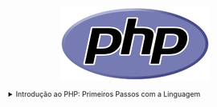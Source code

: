 <p align="center">
  <img src="https://github.com/lucasrmagalhaes/learning-php/blob/main/php.png" alt="DIO" width=300 height=150>
</p>

<details>
    <summary>Introdução ao PHP: Primeiros Passos com a Linguagem</summary>

<p align="center">
  <h1>O que é PHP?</h1>
</p>

### Instalação do PHP no Windows
- Acessar o site: https://www.php.net
- Escolher a versão.
- Windows downloads
- Selecionar a opção: Zip
- Extrair o Zip e colocar os arquivos dentro de uma pasta
- Mover a pasta para a unidade C:
- Copiar o caminho do diretório
- Adicionar o caminho em Variáveis de Ambiente do Windows
- Path - Editar - Novo - Adicionar o caminho: C:\php
- Após realizar esses procedimentos, já é possível testar no terminal
- Abrir o terminar e rodar o comando: php -v

### Instalação do PHP no Linux
-  sudo apt install php

### php.ini
- Existem dois tipos: php.ini-development e php.ini-production
- Escolher um e renomear para php.ini

### echo
- Exibe algo na tela.

<pre>
echo "Olá mundo!";

// Comentário em uma linha.

/**
 * Comentário de várias linhas.
 */
</pre>

### Terminal Interativo
- Inicialização: php -a
- Executar tudo que o PHP oferece direto no terminal.
- Para sair: quit
- Limpar a tela: cls

### Ponto e Vírgula
- Final da linha de comando, lembrar de colocar o ;

### Primeiro arquivo PHP
- Rodar um arquivo no terminal: php ola-mundo.php

### IDE
- Recomendadas: Visual Studio Code e PhpStorm.

## Variáveis e Tipos

### O que são variáveis?
- Guardam um valor.

<pre>
$idade = 28;
echo $idade;
</pre>

### Operações Matemáticas

<pre>
$numero1 = 10;
$numero2 = 2;

$soma = $numero1 + $numero2;
$subtracao = $numero1 - $numero2;
$multiplicacao = $numero1 * $numero2;
$divisao = $numero1 / $numero2;
$doisAoCubo = $numero1 ** $numero2;
$restoDaDivisao = $numero1 % $numero2;

echo "Soma: " . $soma . "\n"; 
echo "Subtração: " . $subtracao . "\n";
echo "Multiplicação: " . $multiplicacao . "\n";
echo "Divisão: " . $divisao . "\n";
echo "Dois ao Cubo: " . $doisAoCubo . "\n";
echo "Resto da Divisão: " . $restoDaDivisao . "\n";
</pre>

### Tipos
- Linguagem Dinamicamente Tipada.
- Consegue entender qual o tipo de dados que ele vai utilizar, dependendo do valor.  
- Número Inteiro: integer
- Números Decimais: float e double
- Texto: string
- Booleano: true e false

<pre>
$idade = 28;
echo "Descobrindo o tipo: " . gettype($idade) . "\n";

$salario = 2000.50;
echo "Descobrindo o tipo: " . gettype($salario) . "\n";

$texto = "Olá mundo";
echo "Descobrindo o tipo: " . gettype($texto) . "\n";

$verdadeiro = true;
$falso = false;

echo "Descobrindo o tipo: " . gettype($verdadeiro) . " e " . gettype($falso);
</pre>

### [Problema muito famoso (com qualquer linguagem)](https://floating-point-gui.de/ "Problema muito famoso (com qualquer linguagem)")

## Trabalhando com Texto

### Tipo String
- Duas formas de concatenar:

<pre>
$idade = 28;
echo 'Minha idade é ' . $idade . ' anos.' . "\n";
echo "Minha idade é $idade anos";
</pre>

### Caracteres Especiais

<pre>
echo "Quebrando a linha de forma mais legível" . PHP_EOL;
echo "Quebrando a linha!\n";
echo "\tTab - Espaçamento";

/**
 * https://www.php.net/manual/pt_BR/language.types.string.php
 */
</pre>

## Perguntas

### Linguagem Interpretada
- Falando um pouco sobre PHP vimos que ele é uma linguagem de programação interpretada. O que isso quer dizer?

***Resposta***
- Que não é necessário executar um comando para tornar o código executável a cada alteração.

***Explicação***
- O código PHP da forma como escrevemos é interpretado por um programa (chamado de, pasmem, PHP), que executa suas instruções.
- Na prática, o PHP até transforma o código que escrevemos em um outro tipo de código (bytecode) legível pelo interpretador antes de começar a executar, mas isso é um assunto um pouco mais avançado.

### Terminal Interativo
- Como iniciar e parar o terminal interativo do PHP?

***Resposta***
- php -a para iniciar e quit para parar

***Explicação***
- Com o php -a nós iniciamos o terminal interativo, onde podemos digitar código PHP que será executado em tempo real. 
- Quando desejarmos sair, basta executar o comando quit.

### Arquivo PHP
- O que um arquivo PHP precisa ter para ser válido?

***Resposta***
- Precisa começar com <?php

***Explicação***
- Lembre-se que o espaço (ou nova linha) após <?php é obrigatório. 
- Esta informa para o interpretador do PHP que o código que virá deve ser lido e interpretado.

### Variáveis
- Qual a melhor definição do termo variável?

***Resposta***
- Um espaço na RAM onde através de um nome, podemos manipular e acessar algum valor.

***Explicação***
- Além disso, como o próprio nome já diz, variáveis podem variar, ou seja, seus valores podem ser alterados durante a execução do programa.

### Matemática com PHP
- É mais do que comum nós precisarmos realizar operações matemáticas durante a execução de nosso programa. 
- Quais os operadores matemáticos disponíveis no PHP?

***Resposta***
- Soma ( + )
- Subtração ( - )
- Multiplicação) ( * )
- Divisão ( / )
- Exponenciação ( ** )
- Módulo ou Resto da Divisão ( % )

***Explicação***
- Com estes operadores nós conseguimos realizar as operações matemáticas com PHP.

### Tipos
- Quais são os possíveis tipos de dados que uma variável PHP pode armazenar?

***Resposta***
- Inteiro (integer)
- Decimal (float ou double)
- Booleano (verdadeiro ou falso)
- String (texto)

***Explicação***
- Estes são os tipos primitivos do PHP.
- Há tipos mais complexos.

### Variáveis em Textos
- Qual das alternativas a seguir NÃO exibirá o valor da variável $idade corretamente?

***Resposta***
- echo ‘Eu tenho $idade anos’;

***Explicação***
- Esta linha exibiria o texto Eu tenho $idade anos, sem interpretar o valor da variável $idade.

### Quebra de Linha
- Por que utilizar PHP_EOL?

***Resposta***
- Porque esta constante leva em consideração os diferentes caracteres utilizados para quebrar linha em diferentes sistemas operacionais.

***Explicação***
- Alguns sistemas operacionais utilizam o caracter \n para representar uma quebra de linha. Outros, utilizam \r.
- Já o Windows utiliza ambos (\r\n). Utilizando a constante PHP_EOL nos é abstraída esta diferença e podemos deixar nosso código funcionando de forma igual em todas as plataformas.
</details>
